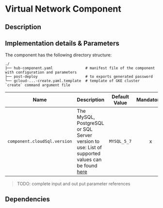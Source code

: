 # Virtual Network Component

## Description

## Implementation details & Parameters

The component has the following directory structure:

```text
./
├── hub-component.yaml               # manifest file of the component with configuration and parameters
├── post-deploy                      # to exports generated password
└── gcloud-...-create.yaml.template  # template of GKE cluster `create` command argument file                       
```

| Name      | Description | Default Value | Mandatory?
| --------- | ---------   | --------- | :-------:
| `component.cloudSql.version` |  The MySQL, PostgreSQL or SQL Server version to use: List of supported values can be found [here](https://registry.terraform.io/providers/hashicorp/google/latest/docs/resources/sql_database_instance#database_version) | `MYSQL_5_7` | x |

> TODO: complete input and out put parameter references

## Dependencies
